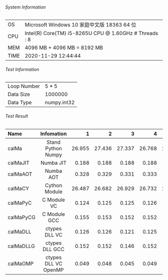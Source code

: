 ###### System Information 
||| 
|:---|:---| 
OS|Microsoft Windows 10 家庭中文版 18363 64 位 
CPU|Intel(R) Core(TM) i5-8265U CPU @ 1.60GHz # Threads : 8 
MEM|4096 MB + 4096 MB  = 8192 MB 
TIME|2020-11-29 12:44:44 
###### Test Information 
||| 
|:---|:---| 
Loop Number|5 * 5| 
Data Size|1000000| 
Data Type|numpy.int32| 
###### Test Result 
|Name|Infomation|1|2|3|4|5|Avg|Faster| 
|:---|:---:|---:|---:|---:|---:|---:|---:|---:| 
|calMa|Stand Python Numpy|26.955|27.436|27.337|26.768|28.286|27.356|1.000| 
|calMaJIT|Numba JIT|0.188|0.188|0.188|0.188|0.196|0.190|144.241| 
|calMaAOT|Numba AOT|0.328|0.329|0.331|0.333|0.336|0.332|82.492| 
|calMaCY|Cython Module|26.487|26.682|26.929|26.732|26.676|26.701|1.025| 
|calMaPyC|C Module VC|0.124|0.125|0.125|0.126|0.129|0.126|217.494| 
|calMaPyCG|C Module GCC|0.155|0.153|0.152|0.152|0.156|0.154|177.918| 
|calMaDLL|ctypes DLL VC|0.126|0.126|0.121|0.125|0.121|0.124|221.115| 
|calMaDLLG|ctypes DLL GCC|0.152|0.152|0.146|0.152|0.152|0.151|181.183| 
|calMaOMP|ctypes DLL VC OpenMP|0.049|0.048|0.045|0.049|0.046|0.047|576.300| 
